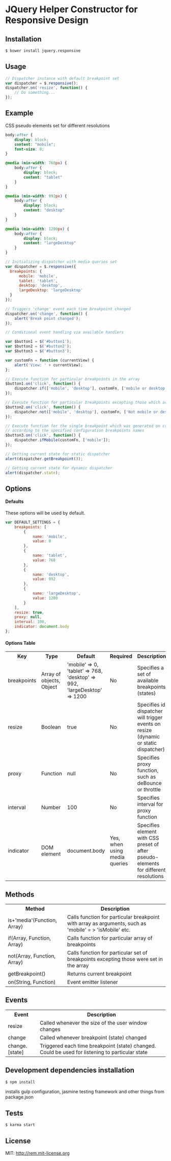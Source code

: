 # JQuery Helper Constructor for Responsive Design

## Installation

```bash
$ bower install jquery.responsive
```

## Usage

```javascript
// Dispatcher instance with default breakpoint set
var dispatcher = $.responsive();
dispatcher.on('resize', function() {
    // Do something...
});
```

## Example

CSS pseudo elements set for different resolutions

```css
body:after {
    display: block;
    content: "mobile";
    font-size: 0;
}

@media (min-width: 768px) {
    body:after {
        display: block;
        content: "tablet"
    }
}

@media (min-width: 992px) {
    body:after {
        display: block;
        content: "desktop"
    }
}

@media (min-width: 1200px) {
    body:after {
        display: block;
        content: "largeDesktop"
    }
}
```

```javascript
// Initializing dispatcher with media queries set
var dispatcher = $.responsive({
  breakpoints: {
      mobile: 'mobile',
      tablet: 'tablet',
      desktop: 'desktop',
      largeDesktop: 'largeDesktop'
  }
});

// Triggers 'change' event each time breakpoint changed
dispatcher.on('change', function() {
    alert('Break point changed');
});

// Conditional event handling via available handlers

var $button1 = $('#button1');
var $button2 = $('#button2');
var $button3 = $('#button3');

var customFn = function (currentView) {
    alert('View: ' + currentView);
};

// Execute function for particular breakpoints in the array
$button1.on('click', function() {
    dispatcher.if(['mobile', 'desktop'], customFn, ['mobile or desktop']);
});

// Execute function for particular breakpoints excepting those which are in the array
$button2.on('click', function() {
    dispatcher.not(['mobile', 'desktop'], customFn, ['Not mobile or desktop']);
});

// Execute function for the single breakpoint which was generated on creation of the instance
// according to the specified configuration breakpoints names
$button3.on('click', function() {
    dispatcher.ifMobile(customFn, ['mobile']);
});

// Getting current state for static dispatcher
alert(dispatcher.getBreakpoint());

// Getting current state for dynamic dispatcher
alert(dispatcher.state);
```

## Options

#### Defaults

These options will be used by default.

```javascript
var DEFAULT_SETTINGS = {
    breakpoints: [
        {
            name: 'mobile',
            value: 0
        },
        {
            name: 'tablet',
            value: 768
        },
        {
            name: 'desktop',
            value: 992
        },
        {
            name: 'largeDesktop',
            value: 1200
        }
    ],
    resize: true,
    proxy: null,
    interval: 100,
    indicator: document.body
};
```
#### Options Table

<table>
    <tr>
        <th>Key</th>
        <th>Type</th>
        <th>Default</th>
        <th>Required</th>
        <th>Description</th>
    </tr>
    <tr>
        <td>breakpoints</td>
        <td>Array of objects, Object</td>
        <td>'mobile' => 0, 'tablet' => 768, 'desktop' => 992, 'largeDesktop' => 1200</td>
        <td>No</td>
        <td>Specifies a set of available breakpoints (states)</td>
    </tr>
    <tr>
        <td>resize</td>
        <td>Boolean</td>
        <td>true</td>
        <td>No</td>
        <td>Specifies id dispatcher will trigger events on resize (dynamic or static dispatcher)</td>
    </tr>
    <tr>
        <td>proxy</td>
        <td>Function</td>
        <td>null</td>
        <td>No</td>
        <td>Specifies proxy function, such as deBounce or throttle</td>
    </tr>
    <tr>
        <td>interval</td>
        <td>Number</td>
        <td>100</td>
        <td>No</td>
        <td>Specifies interval for proxy function</td>
    </tr>
    <tr>
        <td>indicator</td>
        <td>DOM element</td>
        <td>document.body</td>
        <td>Yes, when using media queries</td>
        <td>Specifies element with CSS preset of after pseudo-elements for different resolutions</td>
    </tr>
</table>

## Methods

<table>
    <tr>
        <th>Method</th>
        <th>Description</th>
    </tr>
    <tr>
        <td>is+'media'(Function, Array)</td>
        <td>Calls function for particular breakpoint with array as arguments, such as 'mobile' = > 'isMobile' etc.</td>
    </tr>
    <tr>
        <td>if(Array, Function, Array)</td>
        <td>Calls function for particular array of breakpoints</td>
    </tr>
    <tr>
        <td>not(Array, Function, Array)</td>
        <td>Calls function for particular set of breakpoints excepting those were set in the array</td>
    </tr>
    <tr>
        <td>getBreakpoint()</td>
        <td>Returns current breakpoint</td>
    </tr>
    <tr>
        <td>on(String, Function)</td>
        <td>Event emitter listener</td>
    </tr>
</table>

## Events

<table>
    <tr>
        <th>Event</th>
        <th>Description</th>
    </tr>
    <tr>
        <td>resize</td>
        <td>Called whenever the size of the user window changes</td>
    </tr>
    <tr>
        <td>change</td>
        <td>Called whenever breakpoint (state) changed</td>
    </tr>
    <tr>
        <td>change.[state]</td>
        <td>Triggered each time breakpoint (state) changed. Could be used for listening to particular state</td>
    </tr>
</table>

## Development dependencies installation

```bash
$ npm install
```
installs gulp configuration, jasmine testing framework and other things from package.json

## Tests

```bash
$ karma start
```

## License

MIT: http://rem.mit-license.org


